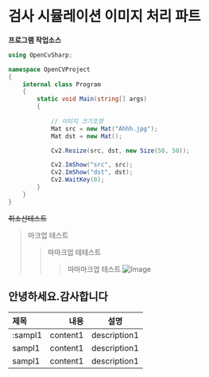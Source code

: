 # 검사 시뮬레이션 이미지 처리 파트 

**프로그램 작업소스**
```cs
using OpenCvSharp;

namespace OpenCVProject
{
    internal class Program
    {
        static void Main(string[] args)
        {
           
            // 이미지 크기조정
            Mat src = new Mat("Ahhh.jpg");
            Mat dst = new Mat();

            Cv2.Resize(src, dst, new Size(50, 50));

            Cv2.ImShow("src", src);
            Cv2.ImShow("dst", dst);
            Cv2.WaitKey(0);
        }
    }
}
```
~~취소선테스트~~



> 마크업 테스트
> > 마마크업 테테스트
> > > 마마마크업 테스트
![Image](https://github.com/user-attachments/assets/b8c6aaa1-b146-4dce-83d6-6d45e8eba066)
> > >




안녕하세요.감사합니다
-----------------------------------------------------


|제목|내용|설명|
|:------|---:|:---:|
|:sampl1|content1|description1|
|sampl1|content1|description1|
|sampl1|content1|description1|
